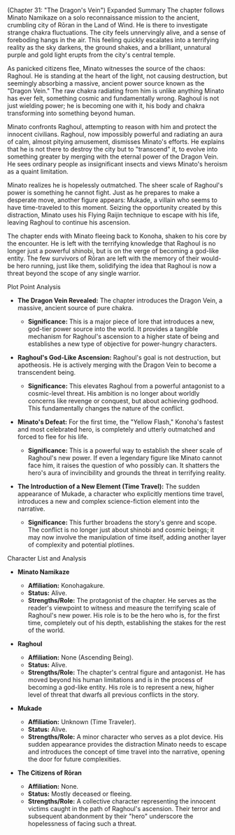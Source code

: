 (Chapter 31: "The Dragon's Vein")
Expanded Summary
The chapter follows Minato Namikaze on a solo reconnaissance mission to the ancient, crumbling city of Rōran in the Land of Wind. He is there to investigate strange chakra fluctuations. The city feels unnervingly alive, and a sense of foreboding hangs in the air. This feeling quickly escalates into a terrifying reality as the sky darkens, the ground shakes, and a brilliant, unnatural purple and gold light erupts from the city's central temple.

As panicked citizens flee, Minato witnesses the source of the chaos: Raghoul. He is standing at the heart of the light, not causing destruction, but seemingly absorbing a massive, ancient power source known as the "Dragon Vein." The raw chakra radiating from him is unlike anything Minato has ever felt, something cosmic and fundamentally wrong. Raghoul is not just wielding power; he is becoming one with it, his body and chakra transforming into something beyond human.

Minato confronts Raghoul, attempting to reason with him and protect the innocent civilians. Raghoul, now impossibly powerful and radiating an aura of calm, almost pitying amusement, dismisses Minato's efforts. He explains that he is not there to destroy the city but to "transcend" it, to evolve into something greater by merging with the eternal power of the Dragon Vein. He sees ordinary people as insignificant insects and views Minato's heroism as a quaint limitation.

Minato realizes he is hopelessly outmatched. The sheer scale of Raghoul's power is something he cannot fight. Just as he prepares to make a desperate move, another figure appears: Mukade, a villain who seems to have time-traveled to this moment. Seizing the opportunity created by this distraction, Minato uses his Flying Raijin technique to escape with his life, leaving Raghoul to continue his ascension.

The chapter ends with Minato fleeing back to Konoha, shaken to his core by the encounter. He is left with the terrifying knowledge that Raghoul is no longer just a powerful shinobi, but is on the verge of becoming a god-like entity. The few survivors of Rōran are left with the memory of their would-be hero running, just like them, solidifying the idea that Raghoul is now a threat beyond the scope of any single warrior.

Plot Point Analysis
*   **The Dragon Vein Revealed:** The chapter introduces the Dragon Vein, a massive, ancient source of pure chakra.
    *   **Significance:** This is a major piece of lore that introduces a new, god-tier power source into the world. It provides a tangible mechanism for Raghoul's ascension to a higher state of being and establishes a new type of objective for power-hungry characters.

*   **Raghoul's God-Like Ascension:** Raghoul's goal is not destruction, but apotheosis. He is actively merging with the Dragon Vein to become a transcendent being.
    *   **Significance:** This elevates Raghoul from a powerful antagonist to a cosmic-level threat. His ambition is no longer about worldly concerns like revenge or conquest, but about achieving godhood. This fundamentally changes the nature of the conflict.

*   **Minato's Defeat:** For the first time, the "Yellow Flash," Konoha's fastest and most celebrated hero, is completely and utterly outmatched and forced to flee for his life.
    *   **Significance:** This is a powerful way to establish the sheer scale of Raghoul's new power. If even a legendary figure like Minato cannot face him, it raises the question of who possibly can. It shatters the hero's aura of invincibility and grounds the threat in terrifying reality.

*   **The Introduction of a New Element (Time Travel):** The sudden appearance of Mukade, a character who explicitly mentions time travel, introduces a new and complex science-fiction element into the narrative.
    *   **Significance:** This further broadens the story's genre and scope. The conflict is no longer just about shinobi and cosmic beings; it may now involve the manipulation of time itself, adding another layer of complexity and potential plotlines.

Character List and Analysis
*   **Minato Namikaze**
    *   **Affiliation:** Konohagakure.
    *   **Status:** Alive.
    *   **Strengths/Role:** The protagonist of the chapter. He serves as the reader's viewpoint to witness and measure the terrifying scale of Raghoul's new power. His role is to be the hero who is, for the first time, completely out of his depth, establishing the stakes for the rest of the world.

*   **Raghoul**
    *   **Affiliation:** None (Ascending Being).
    *   **Status:** Alive.
    *   **Strengths/Role:** The chapter's central figure and antagonist. He has moved beyond his human limitations and is in the process of becoming a god-like entity. His role is to represent a new, higher level of threat that dwarfs all previous conflicts in the story.

*   **Mukade**
    *   **Affiliation:** Unknown (Time Traveler).
    *   **Status:** Alive.
    *   **Strengths/Role:** A minor character who serves as a plot device. His sudden appearance provides the distraction Minato needs to escape and introduces the concept of time travel into the narrative, opening the door for future complexities.

*   **The Citizens of Rōran**
    *   **Affiliation:** None.
    *   **Status:** Mostly deceased or fleeing.
    *   **Strengths/Role:** A collective character representing the innocent victims caught in the path of Raghoul's ascension. Their terror and subsequent abandonment by their "hero" underscore the hopelessness of facing such a threat.